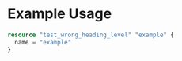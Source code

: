 # Example Usage

```terraform
resource "test_wrong_heading_level" "example" {
  name = "example"
}
```

